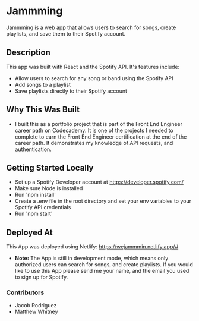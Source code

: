 # Jammming

Jammming is a web app that allows users to search for songs, create playlists, and save them to their Spotify account.

## Description

This app was built with React and the Spotify API. It's features include:

- Allow users to search for any song or band using the Spotify API
- Add songs to a playlist
- Save playlists directly to their Spotify account

## Why This Was Built

- I built this as a portfolio project that is part of the Front End Engineer career path on Codecademy. It is one of the projects I needed to complete to earn the Front End Engineer certification at the end of the career path. It demonstrates my knowledge of API requests, and authentication.

## Getting Started Locally

- Set up a Spotify Developer account at https://developer.spotify.com/
- Make sure Node is installed
- Run 'npm install'
- Create a .env file in the root directory and set your env variables to your Spotify API credentials
- Run 'npm start'

## Deployed At

This App was deployed using Netlify: https://wejammmin.netlify.app/#

- **Note:** The App is still in development mode, which means only authorized users can search for songs, and create playlists. If you would like to use this App please send me your name, and the email you used to sign up for Spotify.

### Contributors

- Jacob Rodriguez
- Matthew Whitney
